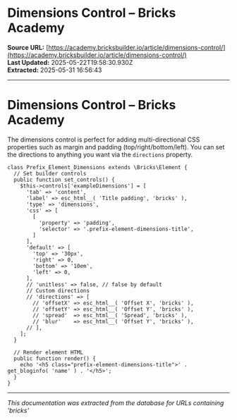 # Dimensions Control – Bricks Academy

**Source URL:** [https://academy.bricksbuilder.io/article/dimensions-control/](https://academy.bricksbuilder.io/article/dimensions-control/)  
**Last Updated:** 2025-05-22T19:58:30.930Z  
**Extracted:** 2025-05-31 16:56:43

---

# Dimensions Control – Bricks Academy

The dimensions control is perfect for adding multi-directional CSS properties such as margin and padding (top/right/bottom/left). You can set the directions to anything you want via the `directions` property.

```
class Prefix_Element_Dimensions extends \Bricks\Element {
  // Set builder controls
  public function set_controls() {
    $this->controls['exampleDimensions'] = [
      'tab' => 'content',
      'label' => esc_html__( 'Title padding', 'bricks' ),
      'type' => 'dimensions',
      'css' => [
        [
          'property' => 'padding',
          'selector' => '.prefix-element-dimensions-title',
        ]
      ],
      'default' => [
        'top' => '30px',
        'right' => 0,
        'bottom' => '10em',
        'left' => 0,
      ],
      // 'unitless' => false, // false by default
      // Custom directions
      // 'directions' => [
        // 'offsetX' => esc_html__( 'Offset X', 'bricks' ),
        // 'offsetY' => esc_html__( 'Offset Y', 'bricks' ),
        // 'spread'  => esc_html__( 'Spread', 'bricks' ),
        // 'blur'    => esc_html__( 'Offset Y', 'bricks' ),
      // ],
    ];
  }

  // Render element HTML
  public function render() {
    echo '<h5 class="prefix-element-dimensions-title">' . get_bloginfo( 'name' ) . '</h5>';
  }
}
```

---

*This documentation was extracted from the database for URLs containing 'bricks'*
